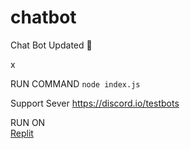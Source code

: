 # chatbot
Chat Bot Updated
💯


x

RUN COMMAND
``node index.js``

Support Sever
https://discord.io/testbots

RUN ON  
[Replit](https://repl.it/github/Sail100/chatbot)
